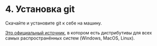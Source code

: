 # 4. Установка git

Скачайте и установите git к себе на машину.

[Это официальный источник](https://git-scm.com/downloads), в котором есть дистрибутивы для всех самых распространённых систем (Windows, MacOS, Linux).